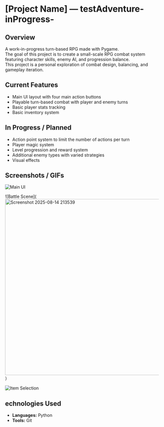 # [Project Name] — testAdventure-inProgress-

## Overview
A work-in-progress turn-based RPG made with Pygame.  
The goal of this project is to create a small-scale RPG combat system featuring character skills, enemy AI, and progression balance.  
This project is a personal exploration of combat design, balancing, and gameplay iteration.

## Current Features
- Main UI layout with four main action buttons
- Playable turn-based combat with player and enemy turns
- Basic player stats tracking
- Basic inventory system

## In Progress / Planned
- Action point system to limit the number of actions per turn
- Player magic system
- Level progression and reward system
- Additional enemy types with varied strategies
- Visual effects

## Screenshots / GIFs
![Main UI](<img width="984" height="582" alt="image" src="https://github.com/user-attachments/assets/96ed60ea-03b1-49ff-93ea-009950b48c88" />)

![Battle Scene](<img width="968" height="578" alt="Screenshot 2025-08-14 213539" src="https://github.com/user-attachments/assets/9e3a1d6a-6aa8-4428-be75-7f2dda922b87" />）

![Item Selection](<img width="962" height="582" alt="Screenshot 2025-08-14 213816" src="https://github.com/user-attachments/assets/712004c5-604a-4188-afbc-8cba7ffa44f2" />)

## echnologies Used
- **Languages:** Python
- **Tools:** Git
